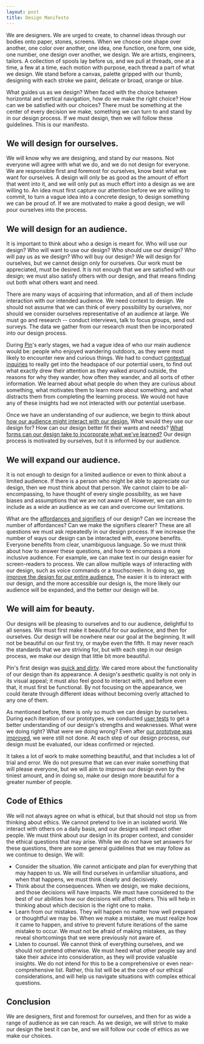 ```yaml
---
layout: post
title: Design Manifesto
---
```

We are designers. We are urged to create, to channel ideas through our bodies onto paper, stones, screens. When we choose one shape over another, one color over another, one idea, one function, one form, one side, one number, one design over another, we design. We are artists, engineers, tailors. A collection of spools lay before us, and we pull at threads, one at a time, a few at a time, each motion with purpose, each thread a part of what we design. We stand before a canvas, palette gripped with our thumb, designing with each stroke we paint, delicate or broad, orange or blue.

What guides us as we design? When faced with the choice between horizontal and vertical navigation, how do we make the right choice? How can we be satisfied with our choices? There must be something at the center of every decision we make, something we can turn to and stand by in our design process. If we must design, then we will follow these guidelines. This is our manifesto.

## We will design for ourselves.
We will know why we are designing, and stand by our reasons. Not everyone will agree with what we do, and we do not design for everyone. We are responsible first and foremost for ourselves, know best what we want for ourselves. A design will only be as good as the amount of effort that went into it, and we will only put as much effort into a design as we are willing to. An idea must first capture our attention before we are willing to commit, to turn a vague idea into a concrete design, to design something we can be proud of. If we are motivated to make a good design, we will pour ourselves into the process.

## We will design for an audience.
It is important to think about who a design is meant for. Who will use our design? Who will want to use our design? Who should use our design? Who will pay us as we design? Who will buy our design? We will design for ourselves, but we cannot design only for ourselves. Our work must be appreciated, must be desired. It is not enough that we are satisfied with our design; we must also satisfy others with our design, and that means finding out both what others want and need.

There are many ways of acquiring that information, and all of them include interaction with our intended audience. We need context to design. We should not assume that we can think of every possibility by ourselves, nor should we consider ourselves representative of an audience at large. We must go and research -- conduct interviews, talk to focus groups, send out surveys. The data we gather from our research must then be incorporated into our design process.

During [Pin](http://www.lester-lee.com/curious-places/)'s early stages, we had a vague idea of who our main audience would be: people who enjoyed wandering outdoors, as they were most likely to encounter new and curious things. We had to conduct [contextual inquiries](http://www.lester-lee.com/curious-places//2018/03/01/ci_review/) to really get into the headspace of our potential users, to find out what exactly drew their attention as they walked around outside, the reasons for why they wander, how often they wander, and all sorts of other information. We learned about what people do when they are curious about something, what motivates them to learn more about something, and what distracts them from completing the learning process. We would not have any of these insights had we not interacted with our potential userbase.

Once we have an understanding of our audience, we begin to think about [how our audience might interact with our design.](http://www.lester-lee.com/curious-places//2018/03/12/design_review/) What would they use our design for? How can our design better fit their wants and needs? [What forms can our design take to incorporate what we've learned?](http://www.lester-lee.com/curious-places//2018/03/08/design_checkin/) Our design process is motivated by ourselves, but it is informed by our audience.

## We will expand our audience.
It is not enough to design for a limited audience or even to think about a limited audience. If there is a person who might be able to appreciate our design, then we must think about that person. We cannot claim to be all-encompassing, to have thought of every single possibility, as we have biases and assumptions that we are not aware of. However, we can aim to include as a wide an audience as we can and overcome our limitations.

What are the [affordances and signifiers](https://en.wikipedia.org/wiki/The_Design_of_Everyday_Things) of our design? Can we increase the number of affordances? Can we make the signifiers clearer? These are all questions we must ask repeatedly in our design process. If we increase the number of ways our design can be interacted with, everyone benefits. Everyone benefits from clear, unambiguous language. So we must think about how to answer these questions, and how to encompass a more inclusive audience. For example, we can make text in our design easier for screen-readers to process. We can allow multiple ways of interacting with our design, such as voice commands or a touchscreen. In doing so, [we improve the design for our entire audience.](https://theblog.adobe.com/design-with-accessibility-in-mind-the-pour-methodology/) The easier it is to interact with our design, and the more accessible our design is, the more likely our audience will be expanded, and the better our design will be.

## We will aim for beauty.
Our designs will be pleasing to ourselves and to our audience, delightful to all senses. We must first make it beautiful for our audience, and then for ourselves. Our design will be nowhere near our goal at the beginning. It will not be beautiful on our first try, or maybe even the fifth. It may never reach the standards that we are striving for, but with each step in our design process, we make our design that little bit more beautiful.

Pin's first design was [quick and dirty](http://www.lester-lee.com/curious-places//2018/04/05/old_paper_prototype/). We cared more about the functionality of our design than its appearance. A design's aesthetic quality is not only in its visual appeal; it must also feel good to interact with, and before even that, it must first be functional. By not focusing on the appearance, we could iterate through different ideas without becoming overly attached to any one of them.

As mentioned before, there is only so much we can design by ourselves. During each iteration of our prototypes, we conducted [user tests](http://www.lester-lee.com/curious-places//2018/04/16/usability_tests/) to get a better understanding of our design's strengths and weaknesses. What were we doing right? What were we doing wrong? Even after [our prototype was improved](http://www.lester-lee.com/curious-places//2018/04/05/paper_prototype/), we were still not done. At each step of our design process, our design must be evaluated, our ideas confirmed or rejected.

It takes a lot of work to make something beautiful, and that includes a lot of trial and error. We do not presume that we can ever make something that will please everyone, but we will aim to improve our design even by the tiniest amount, and in doing so, make our design more beautiful for a greater number of people.

## Code of Ethics
We will not always agree on what is ethical, but that should not stop us from thinking about ethics. We cannot pretend to live in an isolated world. We interact with others on a daily basis, and our designs will impact other people. We must think about our design in its proper context, and consider the ethical questions that may arise. While we do not have set answers for these questions, there are some general guidelines that we may follow as we continue to design. We will:
  - Consider the situation. We cannot anticipate and plan for everything that may happen to us. We will find ourselves in unfamiliar situations, and when that happens, we must think clearly and decisively.
  - Think about the consequences. When we design, we make decisions, and those decisions will have impacts. We must have considered to the best of our abilities how our decisions will affect others. This will help in thinking about which decision is the right one to make.
  - Learn from our mistakes. They will happen no matter how well prepared or thoughtful we may be. When we make a mistake, we must realize how it came to happen, and strive to prevent future iterations of the same mistake to occur. We must not be afraid of making mistakes, as they reveal shortcomings that we were previously not aware of.
  - Listen to counsel. We cannot think of everything ourselves, and we should not pretend otherwise. We must heed what other people say and take their advice into consideration, as they will provide valuable insights.
We do not intend for this to be a comprehensive or even near-comprehensive list. Rather, this list will be at the core of our ethical considerations, and will help us navigate situations with complex ethical questions.

## Conclusion
We are designers, first and foremost for ourselves, and then for as wide a range of audience as we can reach. As we design, we will strive to make our design the best it can be, and we will follow our code of ethics as we make our choices.
